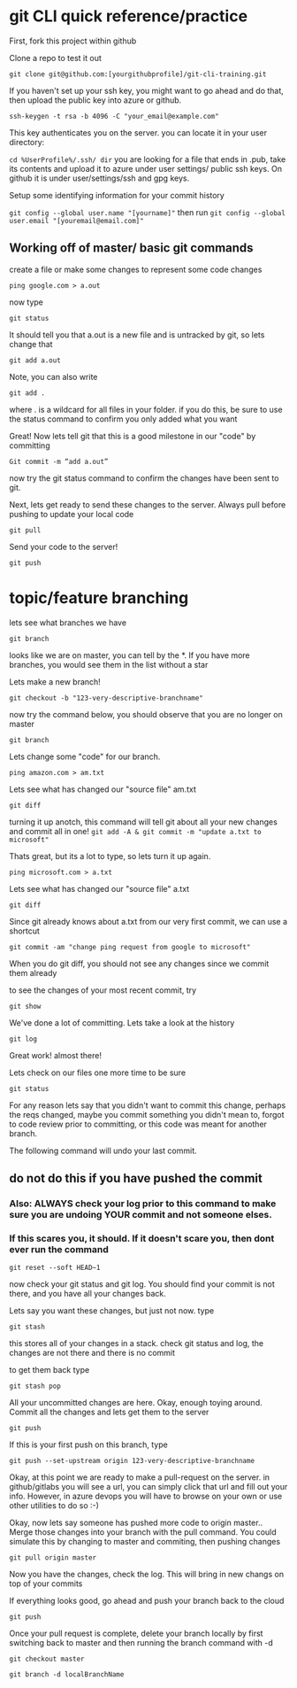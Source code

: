 # git CLI quick reference/practice

First, fork this project within github 

Clone a repo to test it out 

`git clone git@github.com:[yourgithubprofile]/git-cli-training.git`

If you haven't set up your ssh key, you might want to go ahead and do that, then upload the public key into azure or github.

`ssh-keygen -t rsa -b 4096 -C "your_email@example.com" `

This key authenticates you on the server. you can locate it in your user directory:

`
cd %UserProfile%/.ssh/
dir
`
you are looking for a file that ends in .pub, take its contents and upload it to azure under user settings/ public ssh keys. On github it is under user/settings/ssh and gpg keys.


Setup some identifying information for your commit history

`git config --global user.name "[yourname]"`
then run 
`git config --global user.email "[youremail@email.com]"`

## Working off of master/ basic git commands

create a file or make some changes to represent some code changes

`ping google.com > a.out`

now type

`git status`

It should tell you that a.out is a new file and is untracked by git, so lets change that

`git add a.out`

Note, you can also write

`git add .`

where . is a wildcard for all files in your folder. if you do this, be sure to use the status command to confirm you only added what you want

Great! Now lets tell git that this is a good milestone in our "code" by committing

`Git commit -m “add a.out”`

now try the git status command to confirm the changes have been sent to git.

Next, lets get ready to send these changes to the server. Always pull before pushing to update your local code

`git pull`


Send your code to the server!

`git push`


# topic/feature branching
lets see what branches we have

`git branch`

looks like we are on master, you can tell by the *. If you have more branches, you would see them in the list without a star

Lets make a new branch!

`git checkout -b "123-very-descriptive-branchname"`

now try the command below, you should observe that you are no longer on master

`git branch`

Lets change some "code" for our branch. 

`ping amazon.com > am.txt`

Lets see what has changed our "source file" am.txt

`git diff`

turning it up anotch, this command will tell git about all your new changes and commit all in one!
`git add -A & git commit -m "update a.txt to microsoft" `

Thats great, but its a lot to type, so lets turn it up again.

`ping microsoft.com > a.txt`

Lets see what has changed our "source file" a.txt

`git diff`

Since git already knows about a.txt from our very first commit, we can use a shortcut

`git commit -am "change ping request from google to microsoft"`

When you do git diff, you should not see any changes since we commit them already

to see the changes of your most recent commit, try

`git show`

We've done a lot of committing. Lets take a look at the history

`git log`

Great work! almost there!

Lets check on our files one more time to be sure

`git status`

For any reason lets say that you didn't want to commit this change, perhaps the reqs changed, maybe you commit something you didn't mean to,
forgot to code review prior to committing, or this code was meant for another branch.

The following command will undo your last commit.
## do not do this if you have pushed the commit

### Also: ALWAYS check your log prior to this command to make sure you are undoing YOUR commit and not someone elses.

### If this scares you, it should.  If it doesn't scare you, then dont ever run the command

`git reset --soft HEAD~1`

now check your git status and git log. You should find your commit is not there, and you have all your changes back.

Lets say you want these changes, but just not now. type

`git stash`

this stores all of your changes in a stack. check git status and log, the changes are not there and there is no commit

to get them back type

`git stash pop`

All your uncommitted changes are here. Okay, enough toying around. Commit all the changes and lets get them to the server

`git push`

If this is your first push on this branch, type

`git push --set-upstream origin 123-very-descriptive-branchname`

Okay, at this point we are ready to make a pull-request on the server. in github/gitlabs you will see a url, you can simply click that url and fill out your info. However, in azure devops you will have to browse on your own or use other utilities to do so :-)


Okay, now lets say someone has pushed more code to origin master..
Merge those changes into your branch with the pull command. You could simulate this by changing to master and commiting, then pushing changes

`git pull origin master`

Now you have the changes, check the log. This will bring in new changs on top of your commits

If everything looks good, go ahead and push your branch back to the cloud

`git push`


Once your pull request is complete, delete your branch locally by first switching back to master and then running the branch command with -d

`git checkout master`


`git branch -d localBranchName`

